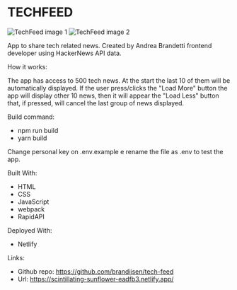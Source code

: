 # TECHFEED

![TechFeed image 1](./images/readmePhoto1.jpg)
![TechFeed image 2](./images/readmePhoto2.jpg)

App to share tech related news. Created by Andrea Brandetti frontend developer using HackerNews API data.

How it works:

The app has access to 500 tech news. At the start the last 10 of them will be automatically displayed. If the user press/clicks the "Load More" button the app will display other 10 news, then it will appear the "Load Less" button that, if pressed, will cancel the last group of news displayed.

Build command:

- npm run build
- yarn build

Change personal key on .env.example e rename the file as .env to test the app.

Built With:

- HTML
- CSS
- JavaScript
- webpack
- RapidAPI

Deployed With:

- Netlify

Links:

- Github repo: https://github.com/brandijsen/tech-feed
- Url: https://scintillating-sunflower-eadfb3.netlify.app/
